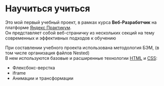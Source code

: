 # Научиться учиться

Это мой первый учебный проект, в рамках курса **Веб-Разработчик** на платформе [Яндекс Практикум](https://practicum.yandex.ru/).  
Он представляет собой веб-страничку из нескольких секций на тему современных и эффективных подходов к обучению  
  
При составлении учебного проекта использована методология БЭМ, (в том числе организация файлов Nested)  
В нем используются базовые и расширенные технологии [HTML](https://ru.wikipedia.org/wiki/HTML) и [CSS](https://ru.wikipedia.org/wiki/CSS):  
* Флексбокс-верстка 
* iframe
* Анимации и трансформации